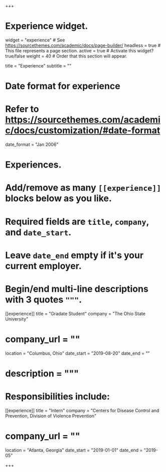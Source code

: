 +++
# Experience widget.
widget = "experience"  # See https://sourcethemes.com/academic/docs/page-builder/
headless = true  # This file represents a page section.
active = true  # Activate this widget? true/false
weight = 40  # Order that this section will appear.

title = "Experience"
subtitle = ""

# Date format for experience
#   Refer to https://sourcethemes.com/academic/docs/customization/#date-format
date_format = "Jan 2006"

# Experiences.
#   Add/remove as many `[[experience]]` blocks below as you like.
#   Required fields are `title`, `company`, and `date_start`.
#   Leave `date_end` empty if it's your current employer.
#   Begin/end multi-line descriptions with 3 quotes `"""`.
[[experience]]
  title = "Gradate Student"
  company = "The Ohio State University"
#  company_url = ""
  location = "Columbus, Ohio"
  date_start = "2019-08-20"
  date_end = ""
#  description = """
# Responsibilities include:

[[experience]]
  title = "Intern"
  company = "Centers for Disease Control and Prevention, Division of Violence Prevention"
#  company_url = ""
  location = "Atlanta, Georgia"
  date_start = "2019-01-01"
  date_end = "2019-05"

+++
